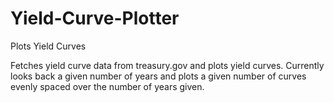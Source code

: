 # Yield-Curve-Plotter
Plots Yield Curves

Fetches yield curve data from treasury.gov and plots yield curves. Currently looks back a given number of years and plots a given number of curves evenly spaced over the number of years given.

